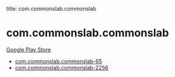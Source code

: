 title: com.commonslab.commonslab
# com.commonslab.commonslab


[Google Play Store](https://play.google.com/store/apps/details?id=com.commonslab.commonslab)


* [com.commonslab.commonslab-65](./com.commonslab.commonslab-65/)
* [com.commonslab.commonslab-2256](./com.commonslab.commonslab-2256/)